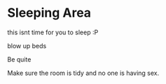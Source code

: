 # Sleeping Area



this isnt time for you to sleep :P

blow up beds

Be quite

Make sure the room is tidy and no one is having sex.